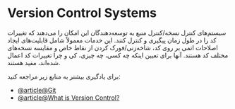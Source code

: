 # Version Control Systems

سیستم‌های کنترل نسخه/کنترل منبع به توسعه‌دهندگان این امکان را می‌دهند که تغییرات کد را در طول زمان پیگیری و کنترل کنند. این خدمات معمولاً شامل قابلیت‌های ایجاد اصلاحات اتمی بر روی کد، شاخه‌زنی/فورک کردن از نقاط خاص و مقایسه نسخه‌های مختلف کد هستند. آنها برای تعیین اینکه چه کسی، چه چیزی، کی و چرا تغییرات کد اعمال شده‌اند، مفید هستند.

برای یادگیری بیشتر به منابع زیر مراجعه کنید:

- [@article@Git](https://git-scm.com/)
- [@article@What is Version Control?](https://www.atlassian.com/git/tutorials/what-is-version-control)
